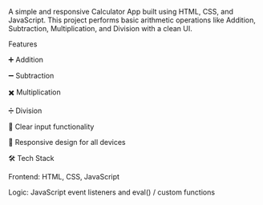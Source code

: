 A simple and responsive Calculator App built using HTML, CSS, and JavaScript.
This project performs basic arithmetic operations like Addition, Subtraction, Multiplication, and Division with a clean UI.

 Features

➕ Addition

➖ Subtraction

✖️ Multiplication

➗ Division

🧹 Clear input functionality

📱 Responsive design for all devices

🛠️ Tech Stack

Frontend: HTML, CSS, JavaScript

Logic: JavaScript event listeners and eval() / custom functions
